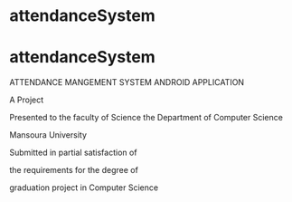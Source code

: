 # attendanceSystem
# attendanceSystem
ATTENDANCE MANGEMENT SYSTEM 
 ANDROID APPLICATION


A Project

Presented to the faculty of Science the Department of Computer Science

Mansoura University

Submitted in partial satisfaction of

the requirements for the degree of

graduation project
in
Computer Science

